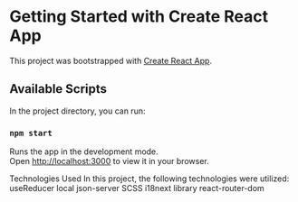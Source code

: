 # Getting Started with Create React App

This project was bootstrapped with [Create React App](https://github.com/facebook/create-react-app).

## Available Scripts

In the project directory, you can run:

### `npm start`

Runs the app in the development mode.\
Open [http://localhost:3000](http://localhost:3000) to view it in your browser.

Technologies Used
In this project, the following technologies were utilized:
useReducer
local json-server 
SCSS
i18next library
react-router-dom
